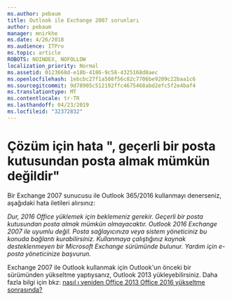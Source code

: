 ```yaml
---
ms.author: pebaum
title: Outlook ile Exchange 2007 sorunları
author: pebaum
manager: mnirkhe
ms.date: 4/26/2018
ms.audience: ITPro
ms.topic: article
ROBOTS: NOINDEX, NOFOLLOW
localization_priority: Normal
ms.assetid: 0123668d-e18b-4186-9c58-4325168d8aec
ms.openlocfilehash: 1ebcbc27f1a508f56c82c7706be9209c22baa1c6
ms.sourcegitcommit: 9d78905c512192ffc4675468abd2efc5f2e4baf4
ms.translationtype: MT
ms.contentlocale: tr-TR
ms.lasthandoff: 04/23/2019
ms.locfileid: "32372832"
---
```

# <a name="solution-for-error-you-wont-be-able-to-receive-mail-from-a-current-mailbox"></a>Çözüm için hata ", geçerli bir posta kutusundan posta almak mümkün değildir"
Bir Exchange 2007 sunucusu ile Outlook 365/2016 kullanmayı denerseniz, aşağıdaki hata iletileri alırsınız:

*Dur, 2016 Office yüklemek için beklemeniz gerekir. Geçerli bir posta kutusundan posta almak mümkün olmayacaktır. Outlook 2016 Exchange 2007 ile uyumlu değil. Posta sağlayıcınıza veya sistem yöneticiniz bu konuda bağlantı kurabilirsiniz. Kullanmaya çalıştığınız kaynak desteklenmeyen bir Microsoft Exchange sürümünde bulunur. Yardım için e-posta yöneticinize başvurun.*

Exchange 2007 ile Outlook kullanmak için Outlook'un önceki bir sürümünden yükseltme yaptıysanız, Outlook 2013 yükleyebilirsiniz. Daha fazla bilgi için bkz: [nasıl ı yeniden Office 2013 Office 2016 yükseltme sonrasında?](https://support.office.com/article/a6ca92f4-cbb4-4609-9fdb-f8d3dd6812f3)